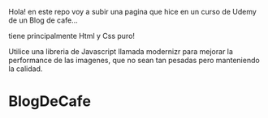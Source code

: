 Hola! en este repo voy a subir una pagina que hice en un curso de Udemy de un Blog de cafe...

tiene principalmente Html y Css puro!

Utilice una libreria de Javascript llamada modernizr para mejorar la performance de las imagenes, que no sean tan pesadas pero manteniendo la calidad.

# BlogDeCafe